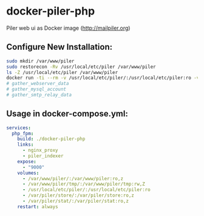 # docker-piler-php
Piler web ui as Docker image (http://mailpiler.org)

## Configure New Installation:
```bash
sudo mkdir /var/www/piler
sudo restorecon -Rv /usr/local/etc/piler /var/www/piler
ls -Z /usr/local/etc/piler /var/www/piler
docker run -ti --rm -v /usr/local/etc/piler/:/usr/local/etc/piler:ro -v /var/www/piler/:/var/www/piler:rw,z heri16/piler-php
# gather_webserver_data
# gather_mysql_account
# gather_smtp_relay_data
```

## Usage in docker-compose.yml:
```yaml
services:
  php_fpm:
    build: ./docker-piler-php
    links:
      - nginx_proxy
      - piler_indexer
    expose:
      - "9000"
    volumes:
      - /var/www/piler/:/var/www/piler:ro,z
      - /var/www/piler/tmp/:/var/www/piler/tmp:rw,Z
      - /usr/local/etc/piler/:/usr/local/etc/piler:ro
      - /var/piler/store/:/var/piler/store:ro,z
      - /var/piler/stat/:/var/piler/stat:ro,z
    restart: always
```
